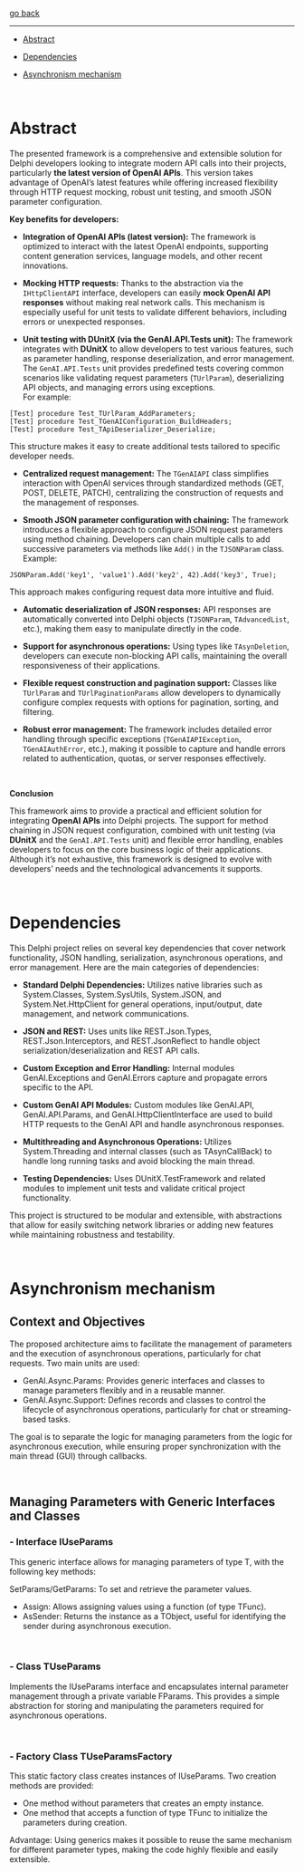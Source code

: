 [go back](https://github.com/MaxiDonkey/DelphiGenAI/blob/main/README.md#TIPS-for-using-the-tutorial-effectively)
___

- [Abstract](#Abstract)

- [Dependencies](#Dependencies)
- [Asynchronism mechanism](#Asynchronism-mechanism)

<br/>

# Abstract

The presented framework is a comprehensive and extensible solution for Delphi developers looking to integrate modern API calls into their projects, particularly **the latest version of OpenAI APIs**. This version takes advantage of OpenAI’s latest features while offering increased flexibility through HTTP request mocking, robust unit testing, and smooth JSON parameter configuration.

**Key benefits for developers:**
- **Integration of OpenAI APIs (latest version):** The framework is optimized to interact with the latest OpenAI endpoints, supporting content generation services, language models, and other recent innovations.

- **Mocking HTTP requests:** Thanks to the abstraction via the `IHttpClientAPI` interface, developers can easily **mock OpenAI API responses** without making real network calls. This mechanism is especially useful for unit tests to validate different behaviors, including errors or unexpected responses.

- **Unit testing with DUnitX (via the GenAI.API.Tests unit):** The framework integrates with **DUnitX** to allow developers to test various features, such as parameter handling, response deserialization, and error management. The `GenAI.API.Tests` unit provides predefined tests covering common scenarios like validating request parameters (`TUrlParam`), deserializing API objects, and managing errors using exceptions. <br/>
For example:
```Delphi
[Test] procedure Test_TUrlParam_AddParameters;
[Test] procedure Test_TGenAIConfiguration_BuildHeaders;
[Test] procedure Test_TApiDeserializer_Deserialize;
```
This structure makes it easy to create additional tests tailored to specific developer needs.

- **Centralized request management:** The `TGenAIAPI` class simplifies interaction with OpenAI services through standardized methods (GET, POST, DELETE, PATCH), centralizing the construction of requests and the management of responses.

- **Smooth JSON parameter configuration with chaining:** The framework introduces a flexible approach to configure JSON request parameters using method chaining. Developers can chain multiple calls to add successive parameters via methods like `Add()` in the `TJSONParam` class. <br/>
Example:
```Delphi
JSONParam.Add('key1', 'value1').Add('key2', 42).Add('key3', True);
```
This approach makes configuring request data more intuitive and fluid.

- **Automatic deserialization of JSON responses:** API responses are automatically converted into Delphi objects (`TJSONParam`, `TAdvancedList`, etc.), making them easy to manipulate directly in the code.

- **Support for asynchronous operations:** Using types like `TAsynDeletion`, developers can execute non-blocking API calls, maintaining the overall responsiveness of their applications.

- **Flexible request construction and pagination support:** Classes like `TUrlParam` and `TUrlPaginationParams` allow developers to dynamically configure complex requests with options for pagination, sorting, and filtering.

- **Robust error management:** The framework includes detailed error handling through specific exceptions (`TGenAIAPIException`, `TGenAIAuthError`, etc.), making it possible to capture and handle errors related to authentication, quotas, or server responses effectively.
<br/>

**Conclusion** <br>

This framework aims to provide a practical and efficient solution for integrating **OpenAI APIs** into Delphi projects. The support for method chaining in JSON request configuration, combined with unit testing (via **DUnitX** and the `GenAI.API.Tests` unit) and flexible error handling, enables developers to focus on the core business logic of their applications. Although it’s not exhaustive, this framework is designed to evolve with developers’ needs and the technological advancements it supports.

<br/>

# Dependencies

This Delphi project relies on several key dependencies that cover network functionality, JSON handling,  serialization,  asynchronous operations,  and error management. Here are the main categories of dependencies:

- **Standard Delphi Dependencies:**
Utilizes  native libraries such as  System.Classes,  System.SysUtils,  System.JSON,  and System.Net.HttpClient for general operations, input/output, date management, and network communications.

- **JSON and REST:**
Uses units like REST.Json.Types,  REST.Json.Interceptors, and REST.JsonReflect to handle object serialization/deserialization and REST API calls.

- **Custom Exception and Error Handling:**
Internal modules GenAI.Exceptions and GenAI.Errors capture and propagate errors specific to the API.

- **Custom GenAI API Modules:**
Custom modules like GenAI.API, GenAI.API.Params,  and GenAI.HttpClientInterface are used to build HTTP requests to the GenAI API and handle asynchronous responses.

- **Multithreading and Asynchronous Operations:**
Utilizes System.Threading  and internal classes  (such as TAsynCallBack)  to handle long running tasks and avoid blocking the main thread.

- **Testing Dependencies:**
Uses  DUnitX.TestFramework and  related  modules to implement  unit tests  and  validate critical project functionality.

This  project is structured to be modular and extensible, with  abstractions that  allow for  easily switching  network  libraries  or  adding  new  features  while  maintaining robustness and testability.

<br/>

# Asynchronism mechanism

## Context and Objectives

The proposed architecture aims to facilitate the management of parameters and the execution of asynchronous operations, particularly for chat requests. Two main units are used:
- GenAI.Async.Params: Provides generic interfaces and classes to manage parameters flexibly and in a reusable manner.
- GenAI.Async.Support: Defines records and classes to control the lifecycle of asynchronous operations, particularly for chat or streaming-based tasks.

The goal is to separate the logic for managing parameters from the logic for asynchronous execution, while ensuring proper synchronization with the main thread (GUI) through callbacks.

<br/>

## Managing Parameters with Generic Interfaces and Classes

### - Interface IUseParams<T>

This generic interface allows for managing parameters of type T, with the following key methods:

SetParams/GetParams: To set and retrieve the parameter values.
- Assign: Allows assigning values using a function (of type TFunc<T>).
- AsSender: Returns the instance as a TObject, useful for identifying the sender during asynchronous execution.

<br/>

###  - Class TUseParams<T>

Implements the IUseParams<T> interface and encapsulates internal parameter management through a private variable FParams. This provides a simple abstraction for storing and manipulating the parameters required for asynchronous operations.

<br/>

### - Factory Class TUseParamsFactory<T>

This static factory class creates instances of IUseParams<T>. Two creation methods are provided:
- One method without parameters that creates an empty instance.
- One method that accepts a function of type TFunc<T> to initialize the parameters during creation.

Advantage: Using generics makes it possible to reuse the same mechanism for different parameter types, making the code highly flexible and easily extensible.

<br/>